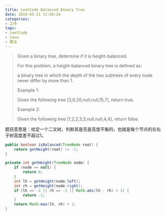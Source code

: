```yaml
---
title: LeetCode Balanced Binary Tree
date: 2019-05-21 11:58:24
categories:
- 工作
tags:
- LeetCode
- Java
- 算法
---
```

> Given a binary tree, determine if it is height-balanced.
> 
> For this problem, a height-balanced binary tree is defined as:
> 
> a binary tree in which the depth of the two subtrees of every node never differ by more than 1.
> 
> Example 1:
> 
> Given the following tree [3,9,20,null,null,15,7], return true.
> 
> Example 2:
> 
> Given the following tree [1,2,2,3,3,null,null,4,4], return false.

题目意思是：给定一个二叉树，判断其是否是高度平衡的，也就是每个节点的左右子树高度差不超过1。

```java
public boolean isBalanced(TreeNode root) {
    return getHeight(root) != -1;
}

private int getHeight(TreeNode node) {
    if (node == null) {
        return 0;
    }
    int lh = getHeight(node.left);
    int rh = getHeight(node.right);
    if (lh == -1 || rh == -1 || Math.abs(lh - rh) > 1) {
        return -1;
    }
    return Math.max(lh, rh) + 1;
}
```